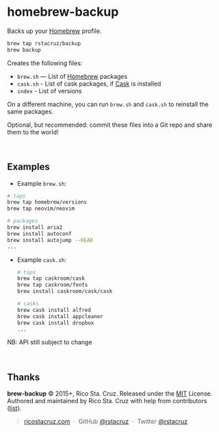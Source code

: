 # homebrew-backup
Backs up your [Homebrew] profile.

```sh
brew tap rstacruz/backup
brew backup
```

Creates the following files:

- `brew.sh` — List of [Homebrew] packages
- `cask.sh` - List of cask packages, if [Cask] is installed
- `index` - List of versions

On a different machine, you can run `brew.sh` and `cask.sh` to reinstall the same packages.

Optional, but recommended: commit these files into a Git repo and share them to the world!

[Homebrew]: http://brew.sh/
[Cask]: http://caskroom.io/

<br>

## Examples

 - Example `brew.sh`:

  ```sh
  # taps
  brew tap homebrew/versions
  brew tap neovim/neovim
  
  # packages
  brew install aria2
  brew install autoconf
  brew install autojump --HEAD
  ...
  ```
  
- Example `cask.sh`:

  ```sh
  # taps
  brew tap caskroom/cask
  brew tap caskroom/fonts
  brew install caskroom/cask/cask

  # casks
  brew cask install alfred
  brew cask install appcleaner
  brew cask install dropbox
  ...
  ```

NB: API still subject to change

<br>

Thanks
------

**brew-backup** © 2015+, Rico Sta. Cruz. Released under the [MIT] License.<br>
Authored and maintained by Rico Sta. Cruz with help from contributors ([list][contributors]).

> [ricostacruz.com](http://ricostacruz.com) &nbsp;&middot;&nbsp;
> GitHub [@rstacruz](https://github.com/rstacruz) &nbsp;&middot;&nbsp;
> Twitter [@rstacruz](https://twitter.com/rstacruz)

[MIT]: http://mit-license.org/
[contributors]: http://github.com/rstacruz/brew-backup/contributors
